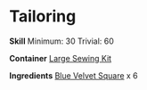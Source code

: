 <!-- TITLE: Blue Velvet Leggings -->
<!-- SUBTITLE: Made of dyed blue velvet -->

# Tailoring
**Skill**
Minimum: 30
Trivial: 60

**Container**
[Large Sewing Kit](large-sewing-kit)

**Ingredients**
[Blue Velvet Square](blue-velvet-square) x 6